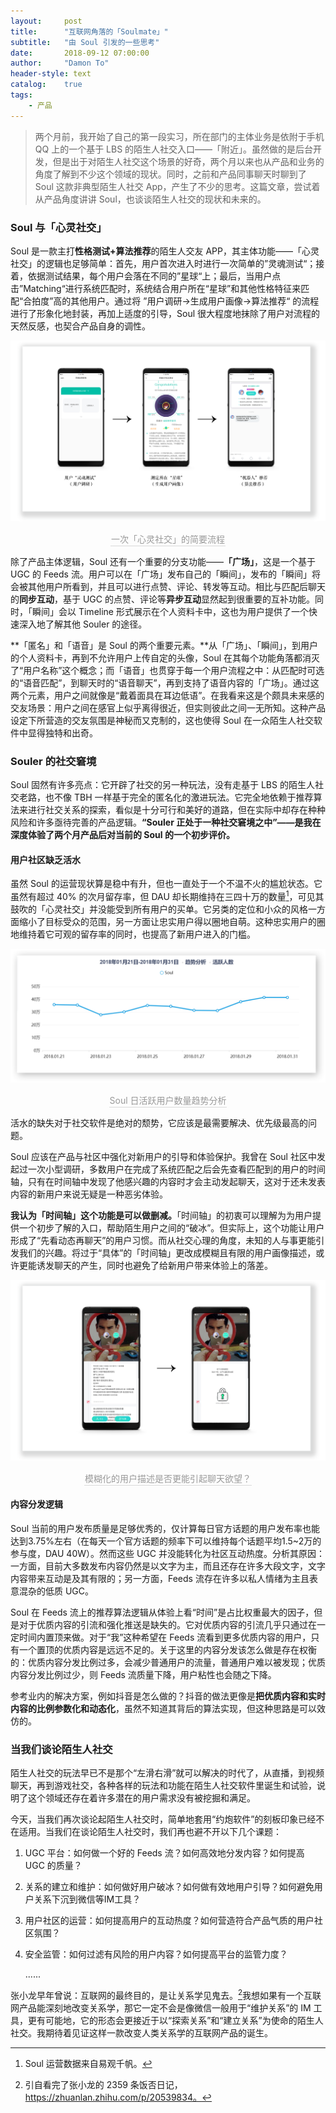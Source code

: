 ```yaml
---
layout:     post
title:      "互联网角落的「Soulmate」"
subtitle:   "由 Soul 引发的一些思考"
date:       2018-09-12 07:00:00
author:     "Damon To"
header-style: text
catalog:    true
tags:
    - 产品
---
```


> 两个月前，我开始了自己的第一段实习，所在部门的主体业务是依附于手机 QQ 上的一个基于 LBS 的陌生人社交入口——「附近」。虽然做的是后台开发，但是出于对陌生人社交这个场景的好奇，两个月以来也从产品和业务的角度了解到不少这个领域的现状。同时，之前和产品同事聊天时聊到了 Soul 这款非典型陌生人社交 App，产生了不少的思考。这篇文章，尝试着从产品角度讲讲 Soul，也谈谈陌生人社交的现状和未来的。

### Soul 与「心灵社交」

Soul 是一款主打**性格测试+算法推荐**的陌生人交友 APP，其主体功能——「心灵社交」的逻辑也足够简单：首先，用户首次进入时进行一次简单的”灵魂测试“；接着，依据测试结果，每个用户会落在不同的”星球“上；最后，当用户点击”Matching“进行系统匹配时，系统结合用户所在“星球”和其他性格特征来匹配“合拍度”高的其他用户。通过将 ”用户调研→生成用户画像→算法推荐“ 的流程进行了形象化地封装，再加上适度的引导，Soul 很大程度地抹除了用户对流程的天然反感，也契合产品自身的调性。

![](../img/in-post/2018-09-12-soulmate-at-internet-corner/soul_use_logic.png)

<center>    
	<div style="color:orange; border-bottom: 1px solid #d9d9d9;display: inline-block;     color: #999;padding: 1px;">一次「心灵社交」的简要流程</div> 
</center>

除了产品主体逻辑，Soul 还有一个重要的分支功能——**「广场」**，这是一个基于 UGC 的 Feeds 流。用户可以在「广场」发布自己的「瞬间」，发布的「瞬间」将会被其他用户所看到，并且可以进行点赞、评论、转发等互动。相比与匹配后聊天的**同步互动**，基于 UGC 的点赞、评论等**异步互动**显然起到很重要的互补功能。同时，「瞬间」会以 Timeline 形式展示在个人资料卡中，这也为用户提供了一个快速深入地了解其他 Souler 的途径。

**「匿名」和「语音」是 Soul 的两个重要元素。**从「广场」、「瞬间」，到用户的个人资料卡，再到不允许用户上传自定的头像，Soul 在其每个功能角落都消灭了“用户名称”这个概念；而「语音」也贯穿于每一个用户流程之中：从匹配时可选的“语音匹配”，到聊天时的“语音聊天”，再到支持了语音内容的「广场」。通过这两个元素，用户之间就像是“戴着面具在耳边低语”。在我看来这是个颇具未来感的交友场景：用户之间在感官上似乎离得很近，但实则彼此之间一无所知。这种产品设定下所营造的交友氛围是神秘而又克制的，这也使得 Soul 在一众陌生人社交软件中显得独特和出奇。

### Souler 的社交窘境

Soul 固然有许多亮点：它开辟了社交的另一种玩法，没有走基于 LBS 的陌生人社交老路，也不像 TBH 一样基于完全的匿名化的激进玩法。它完全地依赖于推荐算法来进行社交关系的探索，看似是十分可行和美好的道路，但在实际中却存在种种风险和许多亟待完善的产品逻辑。**“Souler 正处于一种社交窘境之中”——是我在深度体验了两个月产品后对当前的 Soul 的一个初步评价。** 

#### 用户社区缺乏活水

虽然 Soul 的运营现状算是稳中有升，但也一直处于一个不温不火的尴尬状态。它虽然有超过 40% 的次月留存率，但 DAU 却长期维持在三四十万的数量[^1]，可见其鼓吹的「心灵社交」并没能受到所有用户的买单。它另类的定位和小众的风格一方面缩小了目标受众的范围，另一方面让忠实用户得以圈地自萌。这种忠实用户的圈地维持着它可观的留存率的同时，也提高了新用户进入的门槛。

![](../img/in-post/2018-09-12-soulmate-at-internet-corner/soul_dau.png)

<center>    
	<div style="color:orange; border-bottom: 1px solid #d9d9d9;display: inline-block;     color: #999;padding: 1px;">Soul 日活跃用户数量趋势分析</div> 
</center>

活水的缺失对于社交软件是绝对的颓势，它应该是最需要解决、优先级最高的问题。

Soul 应该在产品与社区中强化对新用户的引导和体验保护。我曾在 Soul 社区中发起过一次小型调研，多数用户在完成了系统匹配之后会先查看匹配到的用户的时间轴，只有在时间轴中发现了他感兴趣的内容时才会主动发起聊天，这对于还未发表内容的新用户来说无疑是一种恶劣体验。

**我认为「时间轴」这个功能是可以做删减。**「时间轴」的初衷可以理解为为用户提供一个初步了解的入口，帮助陌生用户之间的“破冰”。但实际上，这个功能让用户形成了“先看动态再聊天”的用户习惯。而从社交心理的角度，未知的人与事更能引发我们的兴趣。将过于“具体”的「时间轴」更改成模糊且有限的用户画像描述，或许更能诱发聊天的产生，同时也避免了给新用户带来体验上的落差。

![](../img/in-post/2018-09-12-soulmate-at-internet-corner/soul_timeline.png)

<center>    
	<div style="color:orange; border-bottom: 1px solid #d9d9d9;display: inline-block;     color: #999;padding: 1px;">模糊化的用户描述是否更能引起聊天欲望？</div> 
</center>

#### 内容分发逻辑

Soul 当前的用户发布质量是足够优秀的，仅计算每日官方话题的用户发布率也能达到3.75%左右（在每天一个官方话题的频率下可以维持每个话题平均1.5~2万的参与度，DAU 40W）。然而这些 UGC 并没能转化为社区互动热度。分析其原因：一方面，目前大多数发布内容仍然是以文字为主，而且还存在许多大段文字，文字内容带来互动是及其有限的；另一方面，Feeds 流存在许多以私人情绪为主且表意混杂的低质 UGC。

Soul 在 Feeds 流上的推荐算法逻辑从体验上看“时间”是占比权重最大的因子，但是对于优质内容的引流和强化推送是缺失的。它对优质内容的引流几乎只通过在一定时间内置顶来做。对于“我”这种希望在 Feeds 流看到更多优质内容的用户，只有一个置顶的优质内容是远远不足的。关于这里的内容分发该怎么做是存在权衡的：优质内容分发比例过多，会减少普通用户的流量，普通用户难以被发现；优质内容分发比例过少，则 Feeds 流质量下降，用户粘性也会随之下降。

参考业内的解决方案，例如抖音是怎么做的？抖音的做法更像是**把优质内容和实时内容的比例参数化和动态化**，虽然不知道其背后的算法实现，但这种思路是可以效仿的。

### 当我们谈论陌生人社交

陌生人社交的玩法早已不是那个“左滑右滑”就可以解决的时代了，从直播，到视频聊天，再到游戏社交，各种各样的玩法和功能在陌生人社交软件里诞生和试验，说明了这个领域还存在着许多潜在的用户需求没有被挖掘和满足。

今天，当我们再次谈论起陌生人社交时，简单地套用“约炮软件”的刻板印象已经不在适用。当我们在谈论陌生人社交时，我们再也避不开以下几个课题：

1. UGC 平台：如何做一个好的 Feeds 流？如何高效地分发内容？如何提高 UGC 的质量？

2. 关系的建立和维护：如何做好用户破冰？如何做有效地用户引导？如何避免用户关系下沉到微信等IM工具？

3. 用户社区的运营：如何提高用户的互动热度？如何营造符合产品气质的用户社区氛围？

4. 安全监管：如何过滤有风险的用户内容？如何提高平台的监管力度？

   ......

张小龙早年曾说：互联网的最终目的，是让关系学见鬼去。[^2]我想如果有一个互联网产品能深刻地改变关系学，那它一定不会是像微信一般用于“维护关系”的 IM 工具，更有可能地，它的形态会更接近于以“探索关系”和“建立关系”为使命的陌生人社交。我期待着见证这样一款改变人类关系学的互联网产品的诞生。



[^1]: Soul 运营数据来自易观千帆。
[^2]: 引自看完了张小龙的 2359 条饭否日记，https://zhuanlan.zhihu.com/p/20539834。